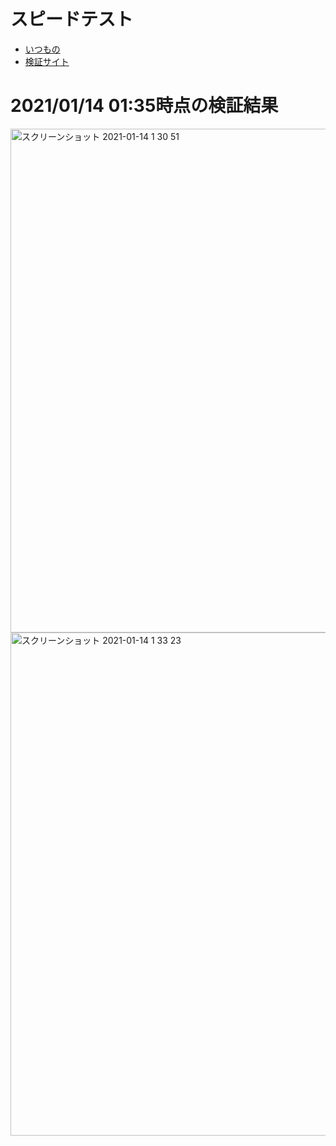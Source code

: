 # スピードテスト
- [いつもの](https://developers.google.com/speed/pagespeed/insights/?hl=ja)
- [検証サイト](https://5fff2f0807b8570007a1472a--speedtest-netlify.netlify.app)

# 2021/01/14 01:35時点の検証結果
<img width="806" alt="スクリーンショット 2021-01-14 1 30 51" src="https://user-images.githubusercontent.com/15845907/104481104-ba48ea80-5608-11eb-9eb6-707a0166d180.png">
<img width="805" alt="スクリーンショット 2021-01-14 1 33 23" src="https://user-images.githubusercontent.com/15845907/104481113-bcab4480-5608-11eb-8c88-b469584fc3ca.png">
